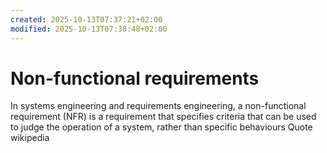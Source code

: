 ```yaml
---
created: 2025-10-13T07:37:21+02:00
modified: 2025-10-13T07:38:48+02:00
---
```


# Non-functional requirements

In systems engineering and requirements engineering, a non-functional requirement (NFR) is a requirement that specifies criteria that can be used to judge the operation of a system, rather than specific behaviours
Quote wikipedia
